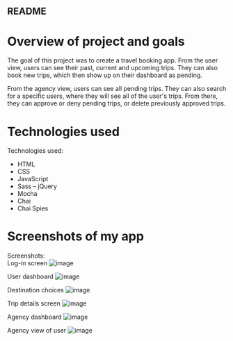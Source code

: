 ## README

# Overview of project and goals

The goal of this project was to create a travel booking app. From the user view, users can see their past, current and upcoming trips. They can also book new trips, which then show up on their dashboard as pending.

From the agency view, users can see all pending trips. They can also search for a specific users, where they will see all of the user's trips. From there, they can approve or deny pending trips, or delete previously approved trips.

# Technologies used

Technologies used:
- HTML
- CSS
- JavaScript
- Sass
– jQuery
- Mocha
- Chai
- Chai Spies

# Screenshots of my app

Screenshots:  
Log-in screen
![image](https://user-images.githubusercontent.com/4350550/75848729-38f5ba00-5da0-11ea-8295-74bfc30aebed.png)

User dashboard
![image](https://user-images.githubusercontent.com/4350550/75848836-912cbc00-5da0-11ea-9674-3977b58f6d1a.png)

Destination choices
![image](https://user-images.githubusercontent.com/4350550/75849525-44e27b80-5da2-11ea-96d4-2fd67aebfe3c.png)

Trip details screen
![image](https://user-images.githubusercontent.com/4350550/75849564-604d8680-5da2-11ea-9440-e2478193d4ac.png)

Agency dashboard
![image](https://user-images.githubusercontent.com/4350550/75849335-da314000-5da1-11ea-837b-a878f04623f4.png)

Agency view of user
![image](https://user-images.githubusercontent.com/4350550/75849380-f2a15a80-5da1-11ea-9c2c-dd0255527c0c.png)
